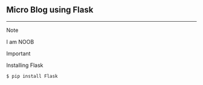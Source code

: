 ## Micro Blog using Flask
---
>[!NOTE]
>I am NOOB

>[!IMPORTANT]
>Installing Flask
```
$ pip install Flask
```
